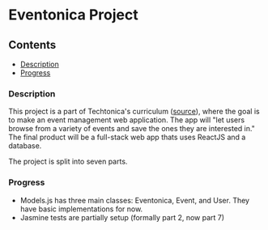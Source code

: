 # Eventonica Project


## Contents

  - [Description](#description)
  - [Progress](#progress)


### Description
This project is a part of Techtonica's curriculum ([source]("https://github.com/Techtonica/curriculum/tree/main/projects/eventonica")), where the goal is to make an event management web application. The app will "let users browse from a variety of events and save the ones they are interested in." The final product will be a full-stack web app thats uses ReactJS and a database.

The project is split into seven parts.

### Progress

- Models.js has three main classes: Eventonica, Event, and User. They have basic implementations for now.
- Jasmine tests are partially setup (formally part 2, now part 7)

